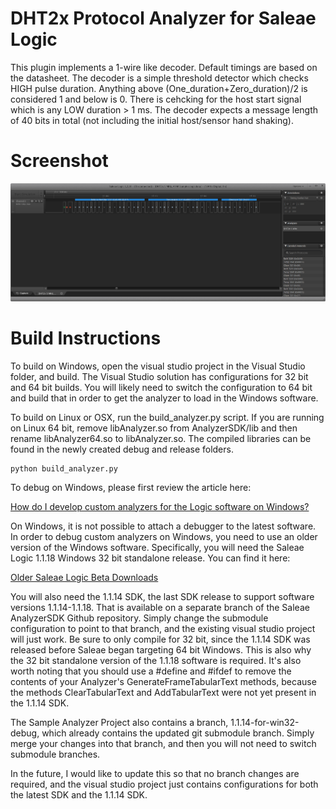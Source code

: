 # DHT2x Protocol Analyzer for Saleae Logic
This plugin implements a 1-wire like decoder. Default timings are based on the datasheet. The decoder is a simple threshold detector which checks HIGH pulse duration. Anything above (One_duration+Zero_duration)/2 is considered 1 and below is 0. There is cehcking for the host start signal which is any LOW duration > 1 ms. The decoder expects a message length of 40 bits in total (not including the initial host/sensor hand shaking).

# Screenshot
![Overview Screenshot](/images/screenshot1.png)

# Build Instructions
To build on Windows, open the visual studio project in the Visual Studio folder, and build. The Visual Studio solution has configurations for 32 bit and 64 bit builds. You will likely need to switch the configuration to 64 bit and build that in order to get the analyzer to load in the Windows software.

To build on Linux or OSX, run the build_analyzer.py script. If you are running on Linux 64 bit, remove libAnalyzer.so from AnalyzerSDK/lib and then rename libAnalyzer64.so to libAnalyzer.so. The compiled libraries can be found in the newly created debug and release folders.

	python build_analyzer.py

To debug on Windows, please first review the article here:

[How do I develop custom analyzers for the Logic software on Windows?](http://support.saleae.com/hc/en-us/articles/208666946)

On Windows, it is not possible to attach a debugger to the latest software. In order to debug custom analyzers on Windows, you need to use an older version of the Windows software.
Specifically, you will need the Saleae Logic 1.1.18 Windows 32 bit standalone release. You can find it here:

[Older Saleae Logic Beta Downloads](http://support.saleae.com/hc/en-us/articles/210245603)

You will also need the 1.1.14 SDK, the last SDK release to support software versions 1.1.14-1.1.18. That is available on a separate branch of the Saleae AnalyzerSDK Github repository. Simply change the submodule configuration to point to that branch, and the existing visual studio project will just work. Be sure to only compile for 32 bit, since the 1.1.14 SDK was released before Saleae began targeting 64 bit Windows. This is also why the 32 bit standalone version of the 1.1.18 software is required.
It's also worth noting that you should use a #define and #ifdef to remove the contents of your Analyzer's GenerateFrameTabularText methods, because the methods ClearTabularText and AddTabularText were not yet present in the 1.1.14 SDK.

The Sample Analyzer Project also contains a branch, 1.1.14-for-win32-debug, which already contains the updated git submodule branch. Simply merge your changes into that branch, and then you will not need to switch submodule branches.

In the future, I would like to update this so that no branch changes are required, and the visual studio project just contains configurations for both the latest SDK and the 1.1.14 SDK.
